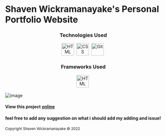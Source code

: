 <h1> Shaven Wickramanayake's Personal Portfolio Website </h1>
<center>
<h3> Technologies Used </h3>


<img src="https://skillicons.dev/icons?i=html" title="HTML5" alt="HTML" width="40" height="40"/>&nbsp;
<img src="https://skillicons.dev/icons?i=css"  title="CSS3" alt="CSS" width="40" height="40"/>&nbsp;
<img src="https://skillicons.dev/icons?i=git" title="Git" alt="Git" width="40" height="40"/>&nbsp;

  <h3> Frameworks Used </h3>
  <img src="https://skillicons.dev/icons?i=bootstrap" title="HTML5" alt="HTML" width="40" height="40"/>&nbsp;
  
  </center>
  
  ![image](https://user-images.githubusercontent.com/100683747/172035282-a2041abb-4c17-432a-9d02-51649dc0d0c8.png)

  <h4> View this project  <a href="https://icefly147.github.io/Portfolio-Website/" target="_blank">online </a></h4>
    
   <h4> feel free to add any suggestion on what i should add my adding and issue!</h4>
    
   <small> Copyright Shaven Wickramanayake © 2022 </small>
